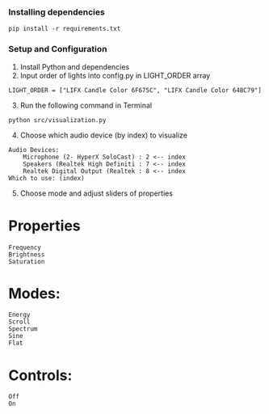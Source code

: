 ### Installing dependencies
```
pip install -r requirements.txt
```

### Setup and Configuration
1. Install Python and dependencies
2. Input order of lights into config.py in LIGHT_ORDER array
```
LIGHT_ORDER = ["LIFX Candle Color 6F675C", "LIFX Candle Color 64BC79"]
```
3. Run the following command in Terminal
```
python src/visualization.py
```
4. Choose which audio device (by index) to visualize
```
Audio Devices:
    Microphone (2- HyperX SoloCast) : 2 <-- index
    Speakers (Realtek High Definiti : 7 <-- index
    Realtek Digital Output (Realtek : 8 <-- index
Which to use: (index)
```
5. Choose mode and adjust sliders of properties
# Properties
```
Frequency
Brightness
Saturation
```
# Modes:
```
Energy
Scroll
Spectrum
Sine
Flat
```
# Controls:
```
Off
On
```
